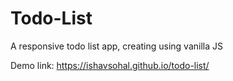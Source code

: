 # Todo-List
A responsive todo list app, creating using vanilla JS


Demo link: https://ishavsohal.github.io/todo-list/
